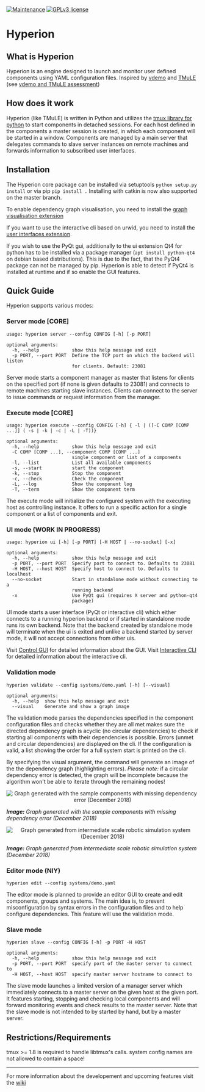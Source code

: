 [![Maintenance](https://img.shields.io/badge/Maintained%3F-yes-green.svg)](https://GitHub.com/DavidPL1/Hyperion/graphs/commit-activity)
[![GPLv3 license](https://img.shields.io/badge/License-GPLv3-blue.svg)](http://perso.crans.org/besson/LICENSE.html)

# Hyperion

## What is Hyperion

Hyperion is an engine designed to launch and monitor user defined components using YAML configuration files.
Inspired by [vdemo](https://code.cor-lab.org/projects/vdemo) and [TMuLE](https://github.com/marc-hanheide/TMuLE) (see [vdemo and TMuLE assessment](/DavidPL1/Hyperion/wiki/vdemo-and-TMuLE-assessment))

## How does it work

Hyperion (like TMuLE) is written in Python and utilizes the [tmux library for python](https://github.com/tmux-python/libtmux) to start components in detached sessions. For each host defined in the components a master session is created, in which each component will be started in a window. Components are managed by a main server that delegates commands to slave server instances on remote machines and forwards information to subscribed user interfaces.

## Installation

The Hyperion core package can be installed via setuptools `python setup.py install` or via pip `pip install .`
Installing with catkin is now also supported on the master branch.

To enable dependency graph visualisation, you need to install the [graph visualisation extension](https://github.com/hyperion-start/hyperion-graph-visualisation)

If you want to use the interactive cli based on urwid, you need to install the [user interfaces extension](https://github.com/hyperion-start/hyperion-ui).

If you wish to use the PyQt gui, additionally to the ui extension Qt4 for python has to be installed via a package manager (`apt install python-qt4` on debian based distributions). This is due to the fact, that the PyQt4 package can not be managed by pip. Hyperion is able to detect if PyQt4 is installed at runtime and if so enable the GUI features.

## Quick Guide

Hyperion supports various modes:

### Server mode [CORE]

```
usage: hyperion server --config CONFIG [-h] [-p PORT]

optional arguments:
  -h, --help            show this help message and exit
  -p PORT, --port PORT  Define the TCP port on which the backend will listen
                        for clients. Default: 23081
```

Server mode starts a component manager as master that listens for clients on the specified port (if none is given defaults to 23081) and connects to remote machines starting slave instances. Clients can connect to the server to issue commands or request information from the manager.

### Execute mode [CORE]

```
usage: hyperion execute --config CONFIG [-h] { -l | ([-C COMP [COMP ...]] ( -s | -k | -c | -L | -T))}

optional arguments:
  -h, --help            show this help message and exit
  -C COMP [COMP ...], --component COMP [COMP ...]
                        single component or list of a components
  -l, --list            List all available components
  -s, --start           start the component
  -k, --stop            Stop the component
  -c, --check           Check the component
  -L, --log             Show the component log
  -T, --term            Show the component term
```

The execute mode will initialize the configured system with the executing host as controlling instance. It offers to run a specific action for a single component or a list of components and exit.

### UI mode (WORK IN PROGRESS)

```
usage: hyperion ui [-h] [-p PORT] [-H HOST | --no-socket] [-x]

optional arguments:
  -h, --help            show this help message and exit
  -p PORT, --port PORT  Specify port to connect to. Defaults to 23081
  -H HOST, --host HOST  Specify host to connect to. Defaults to localhost
  --no-socket           Start in standalone mode without connecting to a
                        running backend
  -x                    Use PyQt gui (requires X server and python-qt4
                        package)
```

UI mode starts a user interface (PyQt or interactive cli) which either connects to a running hyperion backend or if started in standalone mode runs its own backend. Note that the backend created by standalone mode will terminate when the ui is exited and unlike a backend started by server mode, it will not accept connections from other uis.

Visit [Control GUI](/DavidPL1/Hyperion/wiki/Control-GUI) for detailed information about the GUI.
Visit [Interactive CLI](/DavidPL1/Hyperion/wiki/Interactive-CLI-Mode) for detailed information about the interactive cli.

### Validation mode

```
hyperion validate --config systems/demo.yaml [-h] [--visual]

optional arguments:
  -h, --help  show this help message and exit
  --visual    Generate and show a graph image
```

The validation mode parses the dependencies specified in the component configuration files and checks whether they are all met makes sure the directed dependency graph is acyclic (no circular dependencies) to check if starting all components with their dependencies is possible.
Errors (unmet and circular dependencies) are displayed on the cli.
If the configuration is valid, a list showing the order for a full system start is printed on the cli.

By specifying the visual argument, the command will generate an image of the the dependency graph (highlighting errors). _Please note:_ if a circular dependency error is detected, the graph will be incomplete because the algorithm won't be able to iterate through the remaining nodes!

<p align="center">
  <img src="https://github.com/DavidPL1/Hyperion/wiki/img/depgraph_1-122018.png?raw=true" alt="Graph generated with the sample components with missing dependency error (December 2018)"/>
</p>

**_Image:_** _Graph generated with the sample components with missing dependency error (December 2018)_

<p align="center">
  <img src="https://github.com/DavidPL1/Hyperion/wiki/img/depgraph_2-122018.png?raw=true" alt="Graph generated from intermediate scale robotic simulation system (December 2018)"/>
</p>

**_Image:_** _Graph generated from intermediate scale robotic simulation system (December 2018)_

### Editor mode (NIY)

```
hyperion edit --config systems/demo.yaml
```

The editor mode is planned to provide an editor GUI to create and edit components, groups and systems.
The main idea is, to prevent misconfiguration by syntax errors in the configuration files and to help configure dependencies.
This feature will use the validation mode.

### Slave mode

```
hyperion slave --config CONFIG [-h] -p PORT -H HOST

optional arguments:
  -h, --help            show this help message and exit
  -p PORT, --port PORT  specify port of the master server to connect to
  -H HOST, --host HOST  specify master server hostname to connect to
```

The slave mode launches a limited version of a manager server which immediately connects to a master server on the given host at the given port. It features starting, stopping and checking local components and will forward monitoring events and check results to the master server. Note that the slave mode is not intended to by started by hand, but by a master server.

## Restrictions/Requirements

tmux >= 1.8 is required to handle libtmux's calls.
system config names are not allowed to contain a space!

---

For more information about the developement and upcoming features visit the [wiki](https://github.com/DavidPL1/Hyperion/wiki)
